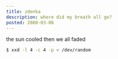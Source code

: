 ```yaml
---
title: zdenka
description: where did my breath all go?
posted: 2080-03-08
---
```


the sun cooled then we all faded

```sh
$ xxd -l 4 -c 4 -p < /dev/random
```
